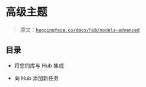 # 高级主题

> 原文：[`huggingface.co/docs/hub/models-advanced`](https://huggingface.co/docs/hub/models-advanced)

## 目录

+   将您的库与 Hub 集成

+   向 Hub 添加新任务
